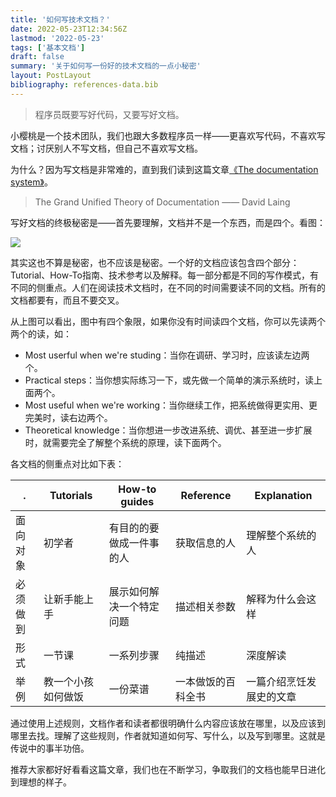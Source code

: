 ```yaml
---
title: '如何写技术文档？'
date: 2022-05-23T12:34:56Z
lastmod: '2022-05-23'
tags: ['基本文档']
draft: false
summary: '关于如何写一份好的技术文档的一点小秘密'
layout: PostLayout
bibliography: references-data.bib
---
```


> 程序员既要写好代码，又要写好文档。

小樱桃是一个技术团队，我们也跟大多数程序员一样——更喜欢写代码，不喜欢写文档；讨厌别人不写文档，但自己不喜欢写文档。

为什么？因为写文档是非常难的，直到我们读到这篇文章[《The documentation system》](https://documentation.divio.com/)。

> The Grand Unified Theory of Documentation
> —— David Laing

写好文档的终极秘密是——首先要理解，文档并不是一个东西，而是四个。看图：

![](/static/images/write-docs/overview.png)

其实这也不算是秘密，也不应该是秘密。一个好的文档应该包含四个部分：Tutorial、How-To指南、技术参考以及解释。每一部分都是不同的写作模式，有不同的侧重点。人们在阅读技术文档时，在不同的时间需要读不同的文档。所有的文档都要有，而且不要交叉。

从上图可以看出，图中有四个象限，如果你没有时间读四个文档，你可以先读两个两个的读，如：

- Most userful when we're studing：当你在调研、学习时，应该读左边两个。
- Practical steps：当你想实际练习一下，或先做一个简单的演示系统时，读上面两个。
- Most useful when we're working：当你继续工作，把系统做得更实用、更完美时，读右边两个。
- Theoretical knowledge：当你想进一步改进系统、调优、甚至进一步扩展时，就需要完全了解整个系统的原理，读下面两个。

各文档的侧重点对比如下表：

| .          | Tutorials | How-to guides | Reference | Explanation |
|-----------|-------------|-----------|-------------|-----------------
| 面向对象    |初学者        | 有目的的要做成一件事的人 | 获取信息的人 | 理解整个系统的人
| 必须做到    |让新手能上手  | 展示如何解决一个特定问题 | 描述相关参数 | 解释为什么会这样
| 形式        |一节课      |一系列步骤   | 纯描述 | 深度解读
| 举例        |教一个小孩如何做饭|一份菜谱 | 一本做饭的百科全书 | 一篇介绍烹饪发展史的文章

通过使用上述规则，文档作者和读者都很明确什么内容应该放在哪里，以及应该到哪里去找。理解了这些规则，作者就知道如何写、写什么，以及写到哪里。这就是传说中的事半功倍。

推荐大家都好好看看这篇文章，我们也在不断学习，争取我们的文档也能早日进化到理想的样子。
